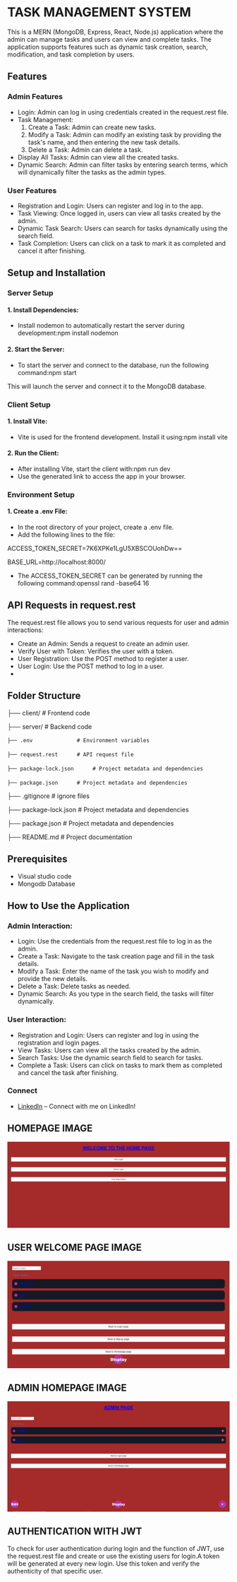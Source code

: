 # TASK MANAGEMENT SYSTEM
This is a MERN (MongoDB, Express, React, Node.js) application where the admin can manage tasks and users can view and complete tasks. The application supports features such as dynamic task creation, search, modification, and task completion by users.

## Features
### Admin Features
 - Login: Admin can log in using credentials created in the request.rest file.
 - Task Management:
   1. Create a Task: Admin can create new tasks.
   2. Modify a Task: Admin can modify an existing task by providing the task's name, and then entering the new task details.
   3. Delete a Task: Admin can delete a task.
 - Display All Tasks: Admin can view all the created tasks.
 - Dynamic Search: Admin can filter tasks by entering search terms, which will dynamically filter the tasks as the admin types.
### User Features
 - Registration and Login: Users can register and log in to the app.
 - Task Viewing: Once logged in, users can view all tasks created by the admin.
 - Dynamic Task Search: Users can search for tasks dynamically using the search field.
 - Task Completion: Users can click on a task to mark it as completed and cancel it after finishing.
   
## Setup and Installation
### Server Setup
#### 1. Install Dependencies:
 - Install nodemon to automatically restart the server during development:npm install nodemon
#### 2. Start the Server:
 - To start the server and connect to the database, run the following command:npm start
   
This will launch the server and connect it to the MongoDB database.

### Client Setup
#### 1. Install Vite:
 - Vite is used for the frontend development. Install it using:npm install vite
#### 2. Run the Client:
 - After installing Vite, start the client with:npm run dev
 - Use the generated link to access the app in your browser.
### Environment Setup
#### 1. Create a .env File:
 - In the root directory of your project, create a .env file.
 - Add the following lines to the file:

ACCESS_TOKEN_SECRET=7K6XPKe1LgU5XBSCOUohDw==

BASE_URL=http://localhost:8000/

 - The ACCESS_TOKEN_SECRET can be generated by running the following command:openssl rand -base64 16
   
## API Requests in request.rest
The request.rest file allows you to send various requests for user and admin interactions:
 - Create an Admin: Sends a request to create an admin user.
 - Verify User with Token: Verifies the user with a token.
 - User Registration: Use the POST method to register a user.
 - User Login: Use the POST method to log in a user.
 - 
## Folder Structure
├── client/           # Frontend code

├── server/           # Backend code

    ├── .env              # Environment variables
    
    ├── request.rest      # API request file
    
    ├── package-lock.json      # Project metadata and dependencies
    
    ├── package.json      # Project metadata and dependencies
    
├── .gitignore         # ignore files

├── package-lock.json      # Project metadata and dependencies

├── package.json      # Project metadata and dependencies

├── README.md         # Project documentation

## Prerequisites
 - Visual studio code
 - Mongodb Database
## How to Use the Application
### Admin Interaction:
 - Login: Use the credentials from the request.rest file to log in as the admin.
 - Create a Task: Navigate to the task creation page and fill in the task details.
 - Modify a Task: Enter the name of the task you wish to modify and provide the new details.
 - Delete a Task: Delete tasks as needed.
 - Dynamic Search: As you type in the search field, the tasks will filter dynamically.

### User Interaction:
 - Registration and Login: Users can register and log in using the registration and login pages.
 - View Tasks: Users can view all the tasks created by the admin.
 - Search Tasks: Use the dynamic search field to search for tasks.
 - Complete a Task: Users can click on tasks to mark them as completed and cancel the task after finishing.

### Connect
- [LinkedIn](https://www.linkedin.com/in/mounbagna-abdella-abasse-875958314/) – Connect with me on LinkedIn!


## HOMEPAGE IMAGE

![alt text](https://github.com/mounbagna/Task-Management-System/blob/master/Pics/h.png)

## USER WELCOME PAGE IMAGE

![alt text](https://github.com/mounbagna/Task-Management-System/blob/master/Pics/u.png)

## ADMIN HOMEPAGE IMAGE

![alt text](https://github.com/mounbagna/Task-Management-System/blob/master/Pics/a.png)

## AUTHENTICATION WITH JWT
To check for user authentication during login and the function of JWT, use the request.rest file and create or use the existing users for login.A token will be generated at every new login. 
Use this token and verify the authenticity of that specific user.
